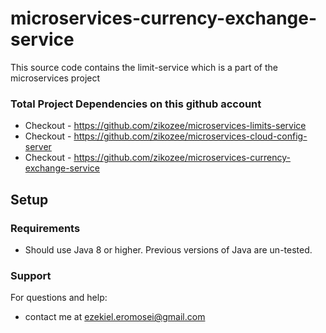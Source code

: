 # microservices-currency-exchange-service
This source code contains the limit-service
which is a part of the microservices project

### Total Project Dependencies on this github account
* Checkout - https://github.com/zikozee/microservices-limits-service
* Checkout - https://github.com/zikozee/microservices-cloud-config-server
* Checkout - https://github.com/zikozee/microservices-currency-exchange-service


## Setup
### Requirements
* Should use Java 8 or higher. Previous versions of Java are un-tested.

### Support
For questions and help:
* contact me at ezekiel.eromosei@gmail.com
